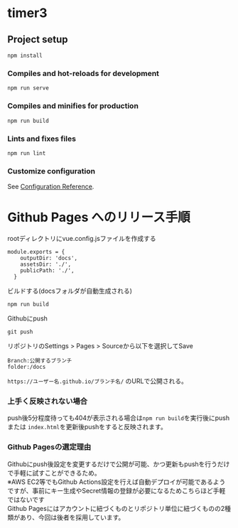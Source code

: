 # timer3

## Project setup
```
npm install
```

### Compiles and hot-reloads for development
```
npm run serve
```

### Compiles and minifies for production
```
npm run build
```

### Lints and fixes files
```
npm run lint
```

### Customize configuration
See [Configuration Reference](https://cli.vuejs.org/config/).


# Github Pages へのリリース手順
rootディレクトリにvue.config.jsファイルを作成する
```
module.exports = {
    outputDir: 'docs',
    assetsDir: './',
    publicPath: './',
  }
```

ビルドする(docsフォルダが自動生成される)
```
npm run build
```

Githubにpush
```
git push
```

リポジトリのSettings > Pages > Sourceから以下を選択してSave
```
Branch:公開するブランチ
folder:/docs
```

```https://ユーザー名.github.io/ブランチ名/``` のURLで公開される。

### 上手く反映されない場合
push後5分程度待っても404が表示される場合は```npm run build```を実行後にpush  
または ```index.html```を更新後pushをすると反映されます。

### Github Pagesの選定理由
Githubにpush後設定を変更するだけで公開が可能、かつ更新もpushを行うだけで手軽に試すことができるため。  
※AWS EC2等でもGithub Actions設定を行えば自動デプロイが可能であるようですが、事前にキー生成やSecret情報の登録が必要になるためこちらほど手軽ではないです  
Github Pagesにはアカウントに紐づくものとリポジトリ単位に紐づくものの2種類があり、今回は後者を採用しています。
